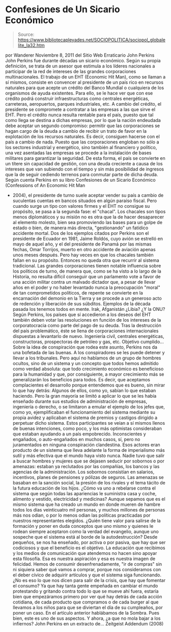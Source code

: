 # Confesiones de Un Sicario Económico

> Source: https://www.bibliotecapleyades.net/SOCIOPOLITICA/sociopol_globalelite_la32.htm

por Wanderer
Noviembre 8, 2011
del Sitio Web
Erraticario
John Perkins
John Perkins fue durante décadas un
sicario económico. Según su propia definición, se trata de un asesor que
estimula a los líderes nacionales a participar de la red de intereses de las
grandes corporaciones multinacionales.
El trabajo de un EHT (Economic
Hit Man), como se llaman a sí mismos,
consiste en convencer al presidente de un país rico en recursos naturales
para que acepte un crédito del Banco Mundial o cualquiera de los organismos
de ayuda existentes.
Para ello, se le hace ver que con ese crédito
podrá construir infraestructuras como centrales energéticas, carreteras,
aeropuertos, parques industriales, etc.
A cambio del crédito, el presidente se
compromete a contratar a las empresas a las que sirve el EHT.
Pero el crédito nunca resulta rentable para el país, puesto que tal como
llega se destina a dichas empresas, por lo que la nación endeudada debe
aceptar un segundo compromiso: permitir que las corporaciones se hagan cargo
de la deuda a cambio de recibir un trato de favor en la explotación de los
recursos naturales.
Es decir, consiguen hacerse con el país a cambio de
nada.
Puesto que las corporaciones engloban no sólo a los sectores industrial y
energético, sino también al financiero y político, una vez asentadas las
empresas se procede a la instalación de bases militares para garantizar la
seguridad.
De esta forma, el país se convierte en un títere
sin capacidad de gestión, con una deuda creciente a causa de los intereses
que van subiendo con el tiempo y sin más posibilidad de ingresos que la de
seguir cediendo terrenos para conmutar parte de dicha deuda.
Según cuenta Perkins en su libro Confesiones de un Sicario Económico (Confessions of An Economic Hit Man
- 2004),
el presidente de turno suele aceptar vender su país a cambio de suculentas
cuentas en bancos situados en algún paraíso fiscal.
Pero cuando surge un tipo con valores firmes y
el EHT no consigue su propósito, se pasa a la segunda fase: el "chacal".
Los chacales son tipos menos diplomáticos y su
misión no es otra que la de hacer desaparecer al elemento molesto, bien sea
promoviendo las bases para un golpe de estado o bien, de manera más directa,
"gestionando" un fatídico accidente mortal.
Dos de los ejemplos citados por Perkins son el presidente de Ecuador en
1981,
Jaime Roldós, cuyo avión se estrelló en mayo de aquel año, y el del
presidente de Panamá por las mismas fechas,
Omar Torrijos, muerto en otro
accidente de aviación apenas unos meses después.
Pero hay veces en que los chacales también fallan en su propósito. Entonces
no queda otra que recurrir al sistema tradicional.
Las grandes corporaciones tienen notable
influencia sobre los políticos de turno, de manera que, como se ha visto a
lo largo de la Historia, no resulta difícil conseguir que un parlamento vote
a favor de una acción militar contra un malvado dictador que, a pesar de
llevar años en el poder y no haber levantado nunca la preocupación "moral"
de tan comprometidos políticos, de repente se convierte en la encarnación
del demonio en la Tierra y se procede a un generoso acto de redención y
liberación de sus súbditos.
Ejemplos de la década pasada los tenemos todos
en mente. Irak, Afganistán
¿Libia?
¿Y la
ONU?
Según Perkins, los países que sí accedieron a
los deseos del EHT también deben votar las resoluciones en función de los
intereses de la corporatocracia como parte del pago de su deuda.
Tras la destrucción del país problemático, éste se llena de corporaciones
internacionales dispuestas a levantarlo de nuevo. Ingeniería civil,
centrales energéticas, constructoras, prospectoras de petróleo y gas, etc.
Objetivo cumplido...
Sobre la idea de conspiración que rodea este asunto, Perkins nos da una
bofetada de las buenas.
A los conspiradores se les puede detener y
llevar a los tribunales.
Pero aquí no hablamos de un grupo de hombres
ocultos, sino de un sistema y un concepto que todos hemos admitido como
verdad absoluta:
que todo crecimiento económico es
beneficioso para la humanidad y que, por consiguiente, a mayor
crecimiento más se generalizarán los beneficios para todos.
Es decir, que aceptamos complacientes el
desarrollo porque entendemos que es bueno, sin mirar lo que hay detrás:
Algunos de ellos, como yo, sabían lo que estaban haciendo.
Pero la gran mayoría se limitó a aplicar lo que
se les había enseñado durante sus estudios de administración de empresas,
ingeniería o derecho, o se limitaron a emular el ejemplo de los jefes que,
como yo, ejemplificaban el funcionamiento del sistema mediante su propia
avidez y aplicaban el sistema de premios y castigos dirigido a perpetuar
dicho sistema.
Estos participantes se veían a sí mismos llenos
de buenas intenciones, como poco, y los más optimistas consideraban que
estaban ayudando a un país empobrecido.
Inconscientes y engañados, o auto-engañados en muchos casos, sí, pero no
juramentados en ninguna conspiración clandestina. Esos actores eran producto
de un sistema que lleva adelante la forma de imperialismo más sutil y más
efectiva que el mundo haya visto nunca.
Nadie tuvo que salir a buscar hombres y mujeres
que se dejasen seducir por sobornos o por amenazas: estaban ya reclutados
por las compañías, los bancos y las agencias de la administración. Los
sobornos consistían en salarios, incentivos, planes de pensiones y pólizas
de seguros.
Las amenazas se basaban en la sanción social, la
presión de los rivales y el tema tácito de la futura educación de los hijos.
¿Cómo va uno a rebelarse contra el sistema que según todas las apariencias
le suministra casa y coche, alimento y vestido, electricidad y medicinas?
Aunque sepamos que es el mismo sistema que ha
creado un mundo en donde mueren de hambre todos los días veinticuatro mil
personas, y muchos millones de personas más nos odian, o por lo menos odian
las políticas practicadas por nuestros representantes elegidos.
¿Quién tiene valor para salirse de la formación
y poner en duda conceptos que uno mismo y quienes le rodean siempre
aceptaron como la verdad del evangelio, aunque uno sospeche que el sistema
está al borde de la autodestrucción?
Desde pequeños, se nos ha enseñado, por activa o por pasiva, que hay que ser
codiciosos y que el beneficio es el objetivo.
La
educación que recibimos y
los medios de
comunicación que atendemos no hacen sino apoyar esta filosofía. Esa es
nuestra aspiración y esa es nuestra imagen de felicidad.
Hemos de consumir
desenfrenadamente, "ir de compras" sin ni siquiera saber qué vamos a
comprar, porque nos consideramos con el deber cívico de adquirir artículos y
que el sistema siga funcionando.
¿No es eso lo que nos dicen para salir de la
crisis, que hay que fomentar el consumo?
Ya que hay tanta gente empeñada en cambiar el mundo protestando y gritando
contra todo lo que se mueve ahí fuera, estaría bien que empezáramos primero
por ver qué hay detrás de cada acción cotidiana, de cada producto que
compramos o de cada burger al que llevamos a los niños para que se diviertan
el día de su cumpleaños, por poner un caso.
En el artículo anterior hablábamos de la Sombra.
Pues bien, este es uno de sus aspectos.
Y ahora, ¿a que no mola bajar a los infiernos?
John Perkins en un extracto de...
Zeitgeist Addendum (2008)
